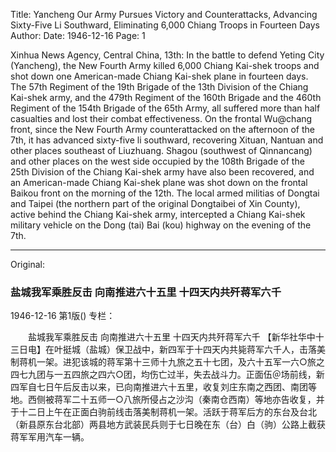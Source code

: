 Title: Yancheng Our Army Pursues Victory and Counterattacks, Advancing Sixty-Five Li Southward, Eliminating 6,000 Chiang Troops in Fourteen Days
Author:
Date: 1946-12-16
Page: 1

Xinhua News Agency, Central China, 13th: In the battle to defend Yeting City (Yancheng), the New Fourth Army killed 6,000 Chiang Kai-shek troops and shot down one American-made Chiang Kai-shek plane in fourteen days. The 57th Regiment of the 19th Brigade of the 13th Division of the Chiang Kai-shek army, and the 479th Regiment of the 160th Brigade and the 460th Regiment of the 154th Brigade of the 65th Army, all suffered more than half casualties and lost their combat effectiveness. On the frontal Wu@chang front, since the New Fourth Army counterattacked on the afternoon of the 7th, it has advanced sixty-five li southward, recovering Xituan, Nantuan and other places southeast of Liuzhuang. Shagou (southwest of Qinnancang) and other places on the west side occupied by the 108th Brigade of the 25th Division of the Chiang Kai-shek army have also been recovered, and an American-made Chiang Kai-shek plane was shot down on the frontal Baikou front on the morning of the 12th. The local armed militias of Dongtai and Taipei (the northern part of the original Dongtaibei of Xin County), active behind the Chiang Kai-shek army, intercepted a Chiang Kai-shek military vehicle on the Dong (tai) Bai (kou) highway on the evening of the 7th.



<hr /> 

Original: 


### 盐城我军乘胜反击  向南推进六十五里  十四天内共歼蒋军六千

1946-12-16
第1版()
专栏：

　　盐城我军乘胜反击
    向南推进六十五里
    十四天内共歼蒋军六千
    【新华社华中十三日电】在叶挺城（盐城）保卫战中，新四军于十四天内共毙蒋军六千人，击落美制蒋机一架。进犯该城的蒋军第十三师十九旅之五十七团，及六十五军一六○旅之四七九团与一五四旅之四六○团，均伤亡过半，失去战斗力。正面伍＠场前线，新四军自七日午后反击以来，已向南推进六十五里，收复刘庄东南之西团、南团等地。西侧被蒋军二十五师一○八旅所侵占之沙沟（秦南仓西南）等地亦告收复，并于十二日上午在正面白驹前线击落美制蒋机一架。活跃于蒋军后方的东台及台北（新县原东台北部）两县地方武装民兵则于七日晚在东（台）白（驹）公路上截获蒋军军用汽车一辆。
